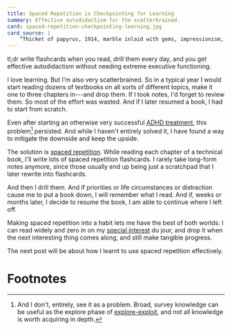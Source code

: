 ```yaml
---
title: Spaced Repetition is Checkpointing for Learning
summary: Effective autodidactism for the scatterbrained.
card: spaced-repetition-checkpointing-learning.jpg
card_source: |
    "Thicket of papyrus, 1914, marble inlaid with gems, impressionism, from the British Museum", DALL-E, July 2022.
---
```


tl;dr write flashcards when you read, drill them every day, and you get effective autodidactism without needing extreme executive functioning.

I love learning. But I'm also very scatterbrained. So in a typical year I would start reading dozens of textbooks on all sorts of different topics, make it one to three chapters in---and drop them. If I took notes, I'd forget to review them. So most of the effort was wasted. And if I later resumed a book, I had to start from scratch.

Even after starting an otherwise very successful [ADHD treatment][bup], this problem[^problem] persisted. And while I haven't entirely solved it, I have found a way to mitigate the downside and keep the upside.

[bup]: https://en.wikipedia.org/wiki/Bupropion

The solution is [spaced repetition][sr]. While reading each chapter of a technical book, I'll write lots of spaced repetition flashcards. I rarely take long-form notes anymore, since those usually end up being just a scratchpad that I later rewrite into flashcards.

[sr]: https://gwern.net/spaced-repetition

And then I drill them. And if priorities or life circumstances or distraction cause me to put a book down, I will remember what I read. And if, weeks or months later, I decide to resume the book, I am able to continue where I left off.

Making spaced repetition into a habit lets me have the best of both worlds: I can read widely and zero in on my [special interest][si] du jour, and drop it when the next interesting thing comes along, and still make tangible progress.

[si]: https://www.ncbi.nlm.nih.gov/pmc/articles/PMC4543385/

The next post will be about how I learnt to use spaced repetition effectively.

# Footnotes

[^problem]:
    And I don't, entirely, see it as a problem. Broad, survey knowledge can be useful as the explore phase of [explore-exploit][ee], and not all knowledge is worth acquiring in depth.

[ee]: https://en.wikipedia.org/wiki/Multi-armed_bandit

